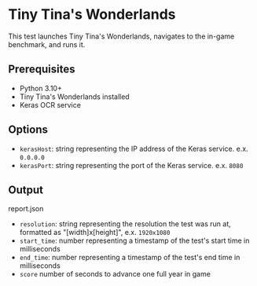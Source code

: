 # Tiny Tina's Wonderlands

This test launches Tiny Tina's Wonderlands, navigates to the in-game benchmark, and runs it.

## Prerequisites

- Python 3.10+
- Tiny Tina's Wonderlands installed
- Keras OCR service

## Options

- `kerasHost`: string representing the IP address of the Keras service. e.x. `0.0.0.0`
- `kerasPort`: string representing the port of the Keras service. e.x. `8080`

## Output

report.json
- `resolution`: string representing the resolution the test was run at, formatted as "[width]x[height]", e.x. `1920x1080`
- `start_time`: number representing a timestamp of the test's start time in milliseconds
- `end_time`: number representing a timestamp of the test's end time in milliseconds
- `score` number of seconds to advance one full year in game